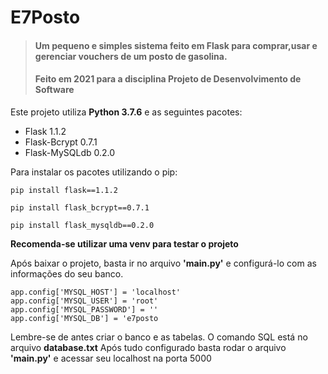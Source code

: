 # E7Posto
>#### Um pequeno e simples sistema feito em **Flask** para comprar,usar e gerenciar vouchers de um posto de gasolina.
>#### Feito em 2021 para a disciplina **Projeto de Desenvolvimento de Software**


Este projeto utiliza **Python 3.7.6** e as seguintes pacotes:
- Flask         1.1.2
- Flask-Bcrypt  0.7.1
- Flask-MySQLdb 0.2.0

Para instalar os pacotes utilizando o pip:
```
pip install flask==1.1.2
```
```
pip install flask_bcrypt==0.7.1
```
```
pip install flask_mysqldb==0.2.0
```

**Recomenda-se utilizar uma venv para testar o projeto**

Após baixar o projeto, basta ir no arquivo **'main.py'** e configurá-lo com as informações do seu banco.
```
app.config['MYSQL_HOST'] = 'localhost'
app.config['MYSQL_USER'] = 'root'
app.config['MYSQL_PASSWORD'] = ''
app.config['MYSQL_DB'] = 'e7posto
```

Lembre-se de antes criar o banco e as tabelas. O comando SQL está no arquivo **database.txt**
Após tudo configurado basta rodar o arquivo **'main.py'** e acessar seu localhost na porta 5000
